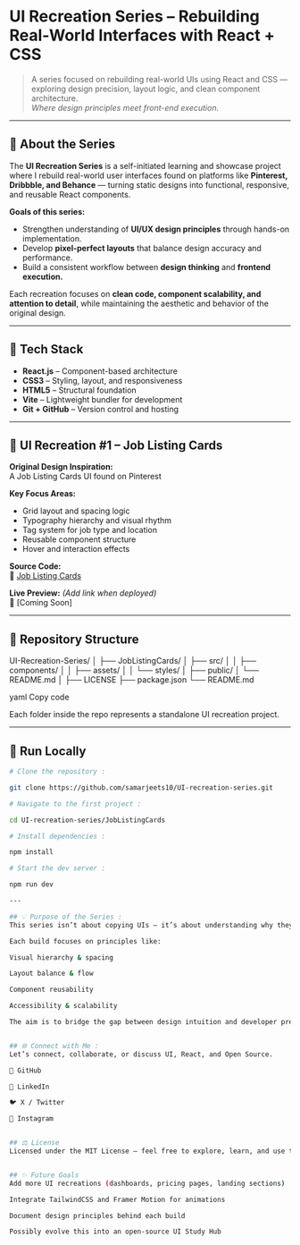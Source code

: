 # **UI Recreation Series – Rebuilding Real-World Interfaces with React + CSS**

> A series focused on rebuilding real-world UIs using React and CSS — exploring design precision, layout logic, and clean component architecture.  
> *Where design principles meet front-end execution.*

---

## 🧠 About the Series

The **UI Recreation Series** is a self-initiated learning and showcase project where I rebuild real-world user interfaces found on platforms like **Pinterest, Dribbble, and Behance** — turning static designs into functional, responsive, and reusable React components.

**Goals of this series:**
- Strengthen understanding of **UI/UX design principles** through hands-on implementation.  
- Develop **pixel-perfect layouts** that balance design accuracy and performance.  
- Build a consistent workflow between **design thinking** and **frontend execution.**

Each recreation focuses on **clean code, component scalability, and attention to detail**, while maintaining the aesthetic and behavior of the original design.

---

## 🧩 Tech Stack
- **React.js** – Component-based architecture  
- **CSS3** – Styling, layout, and responsiveness  
- **HTML5** – Structural foundation  
- **Vite** – Lightweight bundler for development  
- **Git + GitHub** – Version control and hosting  

---

## 🎨 UI Recreation #1 – Job Listing Cards

**Original Design Inspiration:**  
A Job Listing Cards UI found on Pinterest  

**Key Focus Areas:**
- Grid layout and spacing logic  
- Typography hierarchy and visual rhythm  
- Tag system for job type and location  
- Reusable component structure  
- Hover and interaction effects  

**Source Code:**  
📁 [Job Listing Cards](./JobListingCards)

**Live Preview:** *(Add link when deployed)*  
🔗 [Coming Soon]

---

## 🧱 Repository Structure
UI-Recreation-Series/
│
├── JobListingCards/
│ ├── src/
│ │ ├── components/
│ │ ├── assets/
│ │ └── styles/
│ ├── public/
│ └── README.md
│
├── LICENSE
├── package.json
└── README.md

yaml
Copy code

Each folder inside the repo represents a standalone UI recreation project.

---

## 🚀 Run Locally

```bash
# Clone the repository :

git clone https://github.com/samarjeets10/UI-recreation-series.git

# Navigate to the first project :

cd UI-recreation-series/JobListingCards

# Install dependencies :

npm install

# Start the dev server :

npm run dev

---

## 💡 Purpose of the Series :
This series isn’t about copying UIs — it’s about understanding why they work.

Each build focuses on principles like:

Visual hierarchy & spacing

Layout balance & flow

Component reusability

Accessibility & scalability

The aim is to bridge the gap between design intuition and developer precision — creating interfaces that are both beautiful and maintainable.


## 🌐 Connect with Me :
Let’s connect, collaborate, or discuss UI, React, and Open Source.

🐙 GitHub

💼 LinkedIn

🐦 X / Twitter

📸 Instagram


## ⚖️ License
Licensed under the MIT License — feel free to explore, learn, and use the code with proper attribution.


## ✨ Future Goals
Add more UI recreations (dashboards, pricing pages, landing sections)

Integrate TailwindCSS and Framer Motion for animations

Document design principles behind each build

Possibly evolve this into an open-source UI Study Hub

